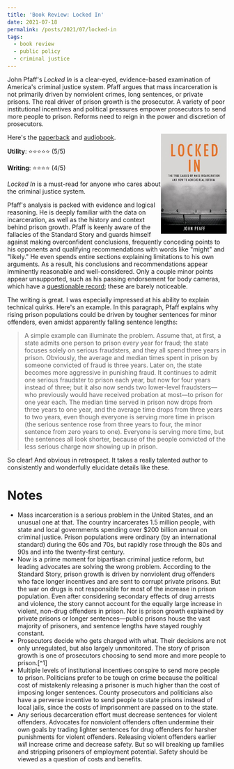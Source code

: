 ```yaml
---
title: 'Book Review: Locked In'
date: 2021-07-18
permalink: /posts/2021/07/locked-in
tags:
  - book review
  - public policy
  - criminal justice
---
```


John Pfaff's *Locked In* is a clear-eyed, evidence-based examination of America's criminal justice system. Pfaff argues that mass incarceration is not primarily driven by nonviolent crimes, long sentences, or private prisons. The real driver of prison growth is the prosecutor. A variety of poor institutional incentives and political pressures empower prosecutors to send more people to prison. Reforms need to reign in the power and discretion of prosecutors. 

<img align="right" width="30%" src="/images/books/locked_in.jpg">

Here's the [paperback](https://www.amazon.com/gp/product/B01L6SLKK8/ref=as_li_tl?ie=UTF8&camp=1789&creative=9325&creativeASIN=B01L6SLKK8&linkCode=as2&tag=peterzhang-20&linkId=5d022c93faa26959bb61be1d55246333) and [audiobook](https://www.amazon.com/gp/product/B074B8JVZJ/ref=as_li_tl?ie=UTF8&camp=1789&creative=9325&creativeASIN=B074B8JVZJ&linkCode=as2&tag=peterzhang-20&linkId=df6633c9409681d33b23b8c24c8efd10).

**Utility**: ⭐⭐⭐⭐⭐ (5/5)

**Writing**: ⭐⭐⭐⭐ (4/5)

*Locked In* is a must-read for anyone who cares about the criminal justice system.

Pfaff's analysis is packed with evidence and logical reasoning. He is deeply familiar with the data on incarceration, as well as the history and context behind prison growth. Pfaff is keenly aware of the fallacies of the Standard Story and guards himself against making overconfident conclusions, frequently conceding points to his opponents and qualifying recommendations with words like "might" and "likely." He even spends entire sections explaining limitations to his own arguments. As a result, his conclusions and recommendations appear imminently reasonable and well-considered. Only a couple minor points appear unsupported, such as his passing endorsement for body cameras, which have a [questionable record](https://www.npr.org/sections/thetwo-way/2017/10/20/558832090/body-cam-study-shows-no-effect-on-police-use-of-force-or-citizen-complaints); these are barely noticeable.

The writing is great. I was especially impressed at his ability to explain technical quirks. Here's an example. In this paragraph, Pfaff explains why rising prison populations could be driven by tougher sentences for minor offenders, even amidst apparently falling sentence lengths:

> A simple example can illuminate the problem. Assume that, at first, a state admits one person to prison every year for fraud; the state focuses solely on serious fraudsters, and they all spend three years in prison. Obviously, the average and median times spent in prison by someone convicted of fraud is three years. Later on, the state becomes more aggressive in punishing fraud. It continues to admit one serious fraudster to prison each year, but now for four years instead of three; but it also now sends two lower-level fraudsters—who previously would have received probation at most—to prison for one year each. The median time served in prison now drops from three years to one year, and the average time drops from three years to two years, even though everyone is serving more time in prison (the serious sentence rose from three years to four, the minor sentence from zero years to one). Everyone is serving more time, but the sentences all look shorter, because of the people convicted of the less serious charge now showing up in prison.

So clear! And obvious in retrospect. It takes a really talented author to consistently and wonderfully elucidate details like these.

Notes
===

* Mass incarceration is a serious problem in the United States, and an unusual one at that. The country incarcerates 1.5 million people, with state and local governments spending over $200 billion annual on criminal justice. Prison populations were ordinary (by an international standard) during the 60s and 70s, but rapidly rose through the 80s and 90s and into the twenty-first century.
* Now is a prime moment for bipartisan criminal justice reform, but leading advocates are solving the wrong problem. According to the Standard Story, prison growth is driven by nonviolent drug offenders who face longer incentives and are sent to corrupt private prisons. But the war on drugs is not responsible for most of the increase in prison population. Even after considering secondary effects of drug arrests and violence, the story cannot account for the equally large increase in violent, non-drug offenders in prison. Nor is prison growth explained by private prisons or longer sentences—public prisons house the vast majority of prisoners, and sentence lengths have stayed roughly constant.
* Prosecutors decide who gets charged with what. Their decisions are not only unregulated, but also largely unmonitored. The story of prison growth is one of prosecutors choosing to send more and more people to prison.[^1]
* Multiple levels of institutional incentives conspire to send more people to prison. Politicians prefer to be tough on crime because the political cost of mistakenly releasing a prisoner is much higher than the cost of imposing longer sentences. County prosecutors and politicians also have a perverse incentive to send people to state prisons instead of local jails, since the costs of imprisonment are passed on to the state.
* Any serious decarceration effort must decrease sentences for violent offenders. Advocates for nonviolent offenders often undermine their own goals by trading lighter sentences for drug offenders for harsher punishments for violent offenders. Releasing violent offenders earlier *will* increase crime and decrease safety. But so will breaking up families and stripping prisoners of employment potential. Safety should be viewed as a question of costs and benefits.